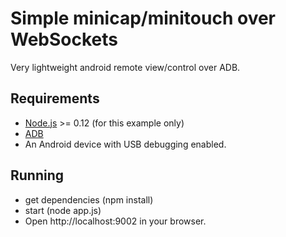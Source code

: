 # Simple minicap/minitouch over WebSockets

Very lightweight android remote view/control over ADB.

## Requirements

* [Node.js](https://nodejs.org/) >= 0.12 (for this example only)
* [ADB](http://developer.android.com/intl/ja/tools/help/adb.html)
* An Android device with USB debugging enabled.

## Running

- get dependencies (npm install)
- start (node app.js)
- Open http://localhost:9002 in your browser.